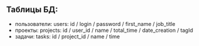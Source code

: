 ## Таблицы БД:

-   пользователи: users: id / login / password / first_name / job_title
-   проекты: projects: id / user_id / name / total_time / date_creation / tagId
-   задачи: tasks: id / project_id / name / time
